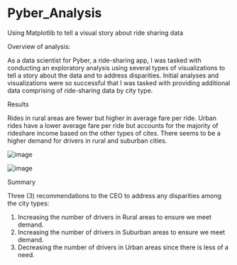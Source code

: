 # Pyber_Analysis

Using Matplotlib to tell a visual story about ride sharing data

Overview of analysis:

As a data scientist for Pyber, a ride-sharing app, I was tasked with conducting an exploratory analysis using several types of visualizations to tell a story about the data and to address disparities. Initial analyses and visualizations were so successful that I was tasked with providing additional data comprising of ride-sharing data by city type.

Results

Rides in rural areas are fewer but higher in average fare per ride. Urban rides have a lower average fare per ride but accounts for the majority of rideshare income based on the other types of cites. There seems to be a higher demand for drivers in rural and suburban cities. 

![image](https://user-images.githubusercontent.com/88587476/133688673-34c93fa6-d1b5-4ad9-8832-8339cadd6694.png)

![image](https://user-images.githubusercontent.com/88587476/133688707-81f007a8-af5b-4957-b252-1a3a1d28ea7e.png)

Summary

Three (3) recommendations to the CEO to address any disparities among the city types:

1.	Increasing the number of drivers in Rural areas to ensure we meet demand. 
2.	Increasing the number of drivers in Suburban areas to ensure we meet demand.
3.	Decreasing the number of drivers in Urban areas since there is less of a need. 
